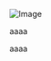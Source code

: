 
![Image](https://github.com/user-attachments/assets/893bad7e-1e9a-49bf-9286-df0cb2f18170)

aaaa

aaaa






